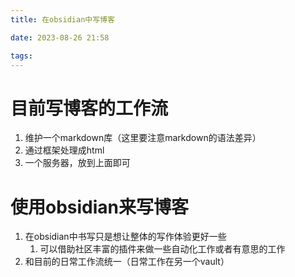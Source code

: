 ```yaml
---
title: 在obsidian中写博客

date: 2023-08-26 21:58

tags: 
---
```


# 目前写博客的工作流
1. 维护一个markdown库（这里要注意markdown的语法差异）
2. 通过框架处理成html
3. 一个服务器，放到上面即可

# 使用obsidian来写博客
1. 在obsidian中书写只是想让整体的写作体验更好一些
	1. 可以借助社区丰富的插件来做一些自动化工作或者有意思的工作
2. 和目前的日常工作流统一（日常工作在另一个vault）
